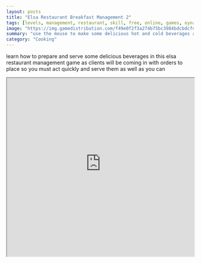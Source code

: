 ```yaml
---
layout: posts
title: "Elsa Restaurant Breakfast Management 2"
tags: [levels, management, restaurant, skill, free, online, games, oyna, game, free, games, play, play, games]
image: "https://img.gamedistribution.com/f49e0f2f3a274b75bc3984bdcbdcfdd3.jpg"
summary: "use the mouse to make some delicious hot and cold beverages and serve them  free online games oyna game free games play play games"
category: "Cooking"
---
```


learn how to prepare and serve some delicious beverages in this elsa restaurant management game as clients will be coming in with orders to place so you must act quickly and serve them as well as you can

<iframe width="100%" height="480px;" src="https://flash.gamedistribution.com?game=f49e0f2f3a274b75bc3984bdcbdcfdd3"></iframe>